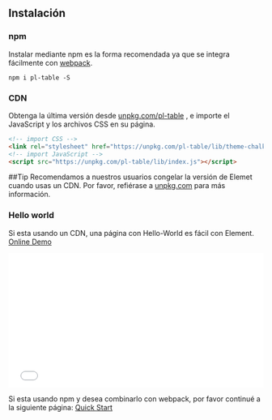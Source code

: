 ## Instalación

### npm

Instalar mediante npm es la forma recomendada ya que se integra fácilmente con [webpack](https://webpack.js.org/).

```shell
npm i pl-table -S
```

### CDN

Obtenga la última versión desde [unpkg.com/pl-table](https://unpkg.com/pl-table/) , e importe el JavaScript y los archivos CSS en su página.

```html
<!-- import CSS -->
<link rel="stylesheet" href="https://unpkg.com/pl-table/lib/theme-chalk/index.css">
<!-- import JavaScript -->
<script src="https://unpkg.com/pl-table/lib/index.js"></script>
```

##Tip
Recomendamos a nuestros usuarios congelar la versión de Elemet cuando usas un CDN. Por favor, refiérase a [unpkg.com](https://unpkg.com) para más información.

### Hello world

Si esta usando un CDN, una página con Hello-World es fácil con Element. [Online Demo](https://codepen.io/ziyoung/pen/rRKYpd)

<iframe height="265" style="width: 100%;" scrolling="no" title="Element demo" src="//codepen.io/ziyoung/embed/rRKYpd/?height=265&theme-id=light&default-tab=html,result" frameborder="no" allowtransparency="true" allowfullscreen="true">
  See the Pen <a href='https://codepen.io/ziyoung/pen/rRKYpd/'>Element demo</a> by hetech
  (<a href='https://codepen.io/ziyoung'>@ziyoung</a>) on <a href='https://codepen.io'>CodePen</a>.
</iframe>

Si esta usando npm y desea combinarlo con webpack, por favor continué a la siguiente página: [Quick Start](/#/es/component/quickstart)
